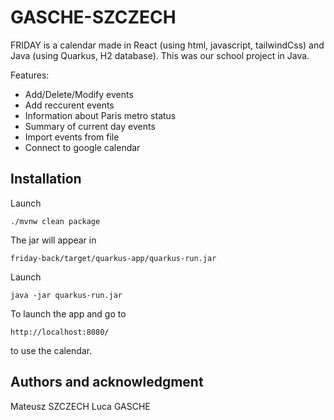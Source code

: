 # GASCHE-SZCZECH

FRIDAY is a calendar made in React (using html, javascript, tailwindCss) and Java (using Quarkus, H2 database). This was our school project in Java.

Features:
* Add/Delete/Modify events
* Add reccurent events
* Information about Paris metro status
* Summary of current day events
* Import events from file
* Connect to google calendar

## Installation
Launch
```
./mvnw clean package
```

The jar will appear in

```
friday-back/target/quarkus-app/quarkus-run.jar
```

Launch

```
java -jar quarkus-run.jar
```

To launch the app and go to

```
http://localhost:8080/
```

to use the calendar.


## Authors and acknowledgment

Mateusz SZCZECH
Luca GASCHE

